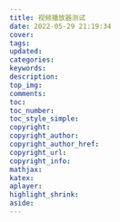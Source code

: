 ```yaml
---
title: 视频播放器测试
date: 2022-05-29 21:19:34
cover:
tags:
updated:
categories:
keywords:
description:
top_img:
comments:
toc:
toc_number:
toc_style_simple:
copyright:
copyright_author:
copyright_author_href:
copyright_url:
copyright_info:
mathjax:
katex:
aplayer:
highlight_shrink:
aside:
---
```


<div id="dplayer"></div>
<script>
const dp = new DPlayer({
    container: document.getElementById('dplayer'),
    video: {
        url: 'https://file-cxl2020mc.vercel.app/api/raw/?path=/mc1.mp4',
    },

});
</script>

<div id="dplayer2"></div>
<script>
const dp2 = new DPlayer({
    container: document.getElementById('dplayer2'),
    video: {
        url: 'https://file.cxl2020mc.top/OneDrive/video/%E3%80%8A%E5%8E%9F%E7%A5%9E%E3%80%8B%E5%89%A7%E6%83%85PV-%E3%80%8C%E7%A5%9E%E5%A5%B3%E5%8A%88%E8%A7%82%E3%80%8D.mp4',
    },
});
</script>

